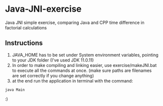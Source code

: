 # Java-JNI-exercise

Java JNI simple exercise, comparing Java and CPP time difference in factorial calculations

## Instructions

1. JAVA_HOME has to be set under System environment variables, pointing to your JDK folder (I've used JDK 11.0.11)
2. In order to make compiling and linking easier, use exercise/makeJNI.bat to execute all the commands at once.
(make sure paths are filenames are set correctly if you change anything)
4. at the end run the application in terminal with the command:
```
java Main
```

:)
